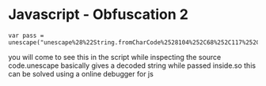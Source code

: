 # Javascript - Obfuscation 2 

```
var pass = unescape("unescape%28%22String.fromCharCode%2528104%252C68%252C117%252C102%252C106%252C100%252C107%252C105%252C49%252C53%252C54%2529%22%29");
```
you will come to see this in the script while inspecting the source code.unescape basically gives a decoded string while passed inside.so this can be solved using a online debugger for js
